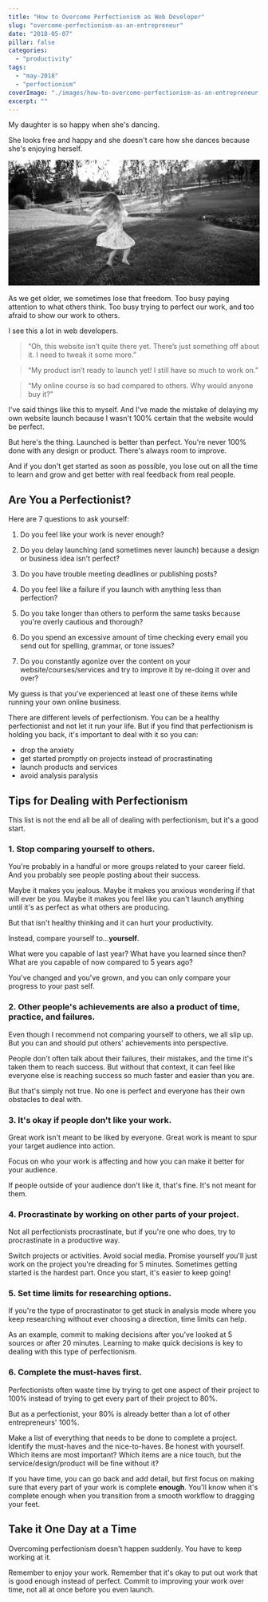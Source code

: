 ```yaml
---
title: "How to Overcome Perfectionism as Web Developer"
slug: "overcome-perfectionism-as-an-entrepreneur"
date: "2018-05-07"
pillar: false
categories: 
  - "productivity"
tags: 
  - "may-2018"
  - "perfectionism"
coverImage: "./images/how-to-overcome-perfectionism-as-an-entrepreneur.png"
excerpt: ""
---
```


My daughter is so happy when she's dancing.

She looks free and happy and she doesn't care how she dances because she's enjoying herself.

![ A child dances freely in the open field. ](./images/dancing-child.jpg)

As we get older, we sometimes lose that freedom. Too busy paying attention to what others think. Too busy trying to perfect our work, and too afraid to show our work to others.

I see this a lot in web developers.

> “Oh, this website isn’t quite there yet. There’s just something off about it. I need to tweak it some more.”

> “My product isn’t ready to launch yet! I still have so much to work on.”

> “My online course is so bad compared to others. Why would anyone buy it?”

I've said things like this to myself. And I've made the mistake of delaying my own website launch because I wasn't 100% certain that the website would be perfect.

But here's the thing. Launched is better than perfect. You're never 100% done with any design or product. There's always room to improve.

And if you don't get started as soon as possible, you lose out on all the time to learn and grow and get better with real feedback from real people.


## Are You a Perfectionist?

Here are 7 questions to ask yourself:

1. Do you feel like your work is never enough?
    
2. Do you delay launching (and sometimes never launch) because a design or business idea isn't perfect?
    
3. Do you have trouble meeting deadlines or publishing posts?
    
4. Do you feel like a failure if you launch with anything less than perfection?
    
5. Do you take longer than others to perform the same tasks because you're overly cautious and thorough?
    
6. Do you spend an excessive amount of time checking every email you send out for spelling, grammar, or tone issues?
    
7. Do you constantly agonize over the content on your website/courses/services and try to improve it by re-doing it over and over?
    

My guess is that you've experienced at least one of these items while running your own online business.

There are different levels of perfectionism. You can be a healthy perfectionist and not let it run your life. But if you find that perfectionism is holding you back, it's important to deal with it so you can:

- drop the anxiety
- get started promptly on projects instead of procrastinating
- launch products and services
- avoid analysis paralysis
    

## Tips for Dealing with Perfectionism

This list is not the end all be all of dealing with perfectionism, but it's a good start.

### 1\. Stop comparing yourself to others.

You're probably in a handful or more groups related to your career field. And you probably see people posting about their success.

Maybe it makes you jealous. Maybe it makes you anxious wondering if that will ever be you. Maybe it makes you feel like you can't launch anything until it's as perfect as what others are producing.

But that isn't healthy thinking and it can hurt your productivity.

Instead, compare yourself to...**yourself**.

What were you capable of last year? What have you learned since then? What are you capable of now compared to 5 years ago?

You've changed and you've grown, and you can only compare your progress to your past self.

### 2\. Other people's achievements are also a product of time, practice, and failures.

Even though I recommend not comparing yourself to others, we all slip up. But you can and should put others' achievements into perspective.

People don't often talk about their failures, their mistakes, and the time it's taken them to reach success. But without that context, it can feel like everyone else is reaching success so much faster and easier than you are.

But that's simply not true. No one is perfect and everyone has their own obstacles to deal with.

### 3\. It's okay if people don't like your work.

Great work isn't meant to be liked by everyone. Great work is meant to spur your target audience into action.

Focus on who your work is affecting and how you can make it better for your audience.

If people outside of your audience don't like it, that's fine. It's not meant for them.

### 4. Procrastinate by working on other parts of your project.

Not all perfectionists procrastinate, but if you're one who does, try to procrastinate in a productive way.

Switch projects or activities. Avoid social media. Promise yourself you'll just work on the project you're dreading for 5 minutes. Sometimes getting started is the hardest part. Once you start, it's easier to keep going!

### 5\. Set time limits for researching options.

If you're the type of procrastinator to get stuck in analysis mode where you keep researching without ever choosing a direction, time limits can help.

As an example, commit to making decisions after you've looked at 5 sources or after 20 minutes. Learning to make quick decisions is key to dealing with this type of perfectionism.

### 6\. Complete the must-haves first.

Perfectionists often waste time by trying to get one aspect of their project to 100% instead of trying to get every part of their project to 80%.

But as a perfectionist, your 80% is already better than a lot of other entrepreneurs' 100%.

Make a list of everything that needs to be done to complete a project. Identify the must-haves and the nice-to-haves. Be honest with yourself. Which items are most important? Which items are a nice touch, but the service/design/product will be fine without it?

If you have time, you can go back and add detail, but first focus on making sure that every part of your work is complete **enough**. You'll know when it's complete enough when you transition from a smooth workflow to dragging your feet.

## Take it One Day at a Time

Overcoming perfectionism doesn't happen suddenly. You have to keep working at it.

Remember to enjoy your work. Remember that it's okay to put out work that is good enough instead of perfect. Commit to improving your work over time, not all at once before you even launch.
